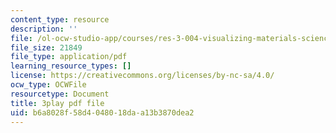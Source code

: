 ```yaml
---
content_type: resource
description: ''
file: /ol-ocw-studio-app/courses/res-3-004-visualizing-materials-science-fall-2017/b6a8028f58d4048018daa13b3870dea2_80hnG8EH5tA.pdf
file_size: 21849
file_type: application/pdf
learning_resource_types: []
license: https://creativecommons.org/licenses/by-nc-sa/4.0/
ocw_type: OCWFile
resourcetype: Document
title: 3play pdf file
uid: b6a8028f-58d4-0480-18da-a13b3870dea2
---
```

